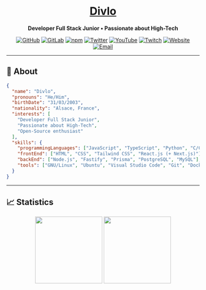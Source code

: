 <h1 align="center"><a href="https://divlo.fr/">Divlo</a></h1>

<p align="center">
  <strong>Developer Full Stack Junior • Passionate about High-Tech</strong>
</p>

<p align="center">
  <a href="https://github.com/Divlo"><img alt="GitHub" src="https://img.shields.io/badge/-GitHub-5A5A5A?style=flat&labelColor=5A5A5A&logo=github&logoColor=white"/></a>
  <a href="https://gitlab.com/Divlo"><img alt="GitLab" src="https://img.shields.io/badge/-GitLab-303030?style=flat&labelColor=303030&logo=gitlab&logoColor=white"/></a>
  <a href="https://www.npmjs.com/~divlo"><img alt="npm" src="https://img.shields.io/badge/-npm-c4302b?style=flat&labelColor=c4302b&logo=npm&logoColor=white"/></a>
  <a href="https://twitter.com/Divlo_FR"><img alt="Twitter" src="https://img.shields.io/badge/-Twitter-1ca0f1?style=flat&labelColor=1ca0f1&logo=twitter&logoColor=white"/></a>
  <a href="https://www.youtube.com/channel/UCfEKQzI3c8vmZOrsTOi5spA"><img alt="YouTube" src="https://img.shields.io/badge/-YouTube-c4302b?style=flat&labelColor=c4302b&logo=youtube&logoColor=white"/></a>
  <a href="https://www.twitch.tv/divlo"><img alt="Twitch" src="https://img.shields.io/badge/-Twitch-9147FF?style=flat&labelColor=9147FF&logo=twitch&logoColor=white"/></a>
  <a href="https://www.divlo.fr"><img alt="Website" src="https://img.shields.io/badge/-Website-181818?style=flat&labelColor=181818&logo=Google-Chrome&logoColor=white"/></a>
  <a href="mailto:contact@divlo.fr"><img alt="Email" src="https://img.shields.io/badge/-contact@divlo.fr-2F7EBE?style=flat&labelColor=2F7EBE&logo=minutemailer&logoColor=white"/></a>
</p>

<hr />

## 📜 About

```json
{
  "name": "Divlo",
  "pronouns": "He/Him",
  "birthDate": "31/03/2003",
  "nationality": "Alsace, France",
  "interests": [
    "Developer Full Stack Junior",
    "Passionate about High-Tech",
    "Open-Source enthusiast"
  ],
  "skills": {
    "programmingLanguages": ["JavaScript", "TypeScript", "Python", "C/C++"],
    "frontEnd": ["HTML", "CSS", "Tailwind CSS", "React.js (+ Next.js)"],
    "backEnd": ["Node.js", "Fastify", "Prisma", "PostgreSQL", "MySQL"],
    "tools": ["GNU/Linux", "Ubuntu", "Visual Studio Code", "Git", "Docker"]
  }
}
```

<hr />

## 📈 Statistics

<p align=center>
  <img height=175 align="center" src="https://github-readme-stats.vercel.app/api?username=Divlo&show_icons=true&theme=dark" />
  <img height=175 align="center" src="https://github-readme-stats.vercel.app/api/top-langs/?username=Divlo&hide=html,css,javascript&langs_count=8&layout=compact&theme=dark" />
</p>
